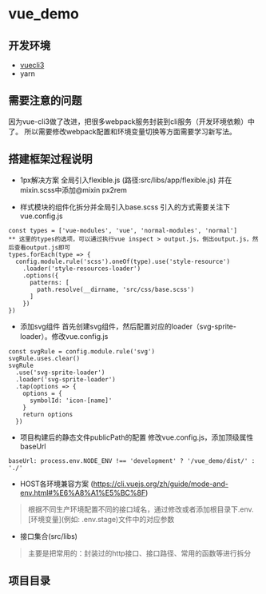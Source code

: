 # vue_demo

## 开发环境

- [vuecli3](https://cli.vuejs.org/zh/)
- yarn

## 需要注意的问题

因为vue-cli3做了改进，把很多webpack服务封装到cli服务（开发环境依赖）中了。
所以需要修改webpack配置和环境变量切换等方面需要学习新写法。

## 搭建框架过程说明

- 1px解决方案
全局引入flexible.js (路径:src/libs/app/flexible.js)
并在mixin.scss中添加@mixin px2rem

- 样式模块的组件化拆分并全局引入base.scss
引入的方式需要关注下vue.config.js
```
const types = ['vue-modules', 'vue', 'normal-modules', 'normal']
** 这里的types的选项，可以通过执行vue inspect > output.js，倒出output.js，然后查看output.js即可
types.forEach(type => {
  config.module.rule('scss').oneOf(type).use('style-resource')
    .loader('style-resources-loader')
    .options({
      patterns: [
        path.resolve(__dirname, 'src/css/base.scss')
      ]
    })
})
```
- 添加svg组件
首先创建svg组件，然后配置对应的loader（svg-sprite-loader）。修改vue.config.js

```
const svgRule = config.module.rule('svg')
svgRule.uses.clear()
svgRule
  .use('svg-sprite-loader')
  .loader('svg-sprite-loader')
  .tap(options => {
    options = {
      symbolId: 'icon-[name]'
    }
    return options
  })
```
- 项目构建后的静态文件publicPath的配置
修改vue.config.js，添加顶级属性baseUrl

```
baseUrl: process.env.NODE_ENV !== 'development' ? '/vue_demo/dist/' : './'
```

- HOST各环境兼容方案 (https://cli.vuejs.org/zh/guide/mode-and-env.html#%E6%A8%A1%E5%BC%8F)
> 根据不同生产环境配置不同的接口域名，通过修改或者添加根目录下.env.[环境变量](例如: .env.stage)文件中的对应参数

- 接口集合(src/libs)
> 主要是把常用的：封装过的http接口、接口路径、常用的函数等进行拆分

## 项目目录

